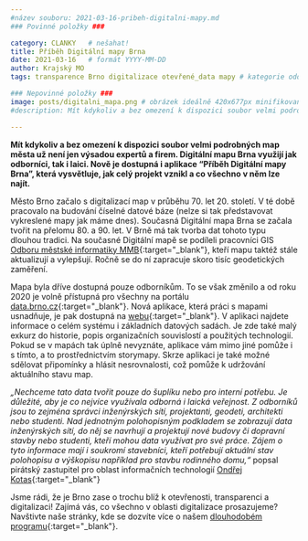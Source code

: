 ```yaml
---
#název souboru: 2021-03-16-pribeh-digitalni-mapy.md
### Povinné položky ###

category: CLANKY   # nešahat!
title: Příběh Digitální mapy Brna
date: 2021-03-16   # formát YYYY-MM-DD
author: Krajský MO
tags: transparence Brno digitalizace otevřené_data mapy # kategorie odděleny mezerami, např. volby zemědělství životní-prostředí piráti (viz https://jihomoravsky.pirati.cz/tags/)

### Nepovinné položky ###
image: posts/digitalni_mapa.png # obrázek ideálně 420x677px minifikovaný přes https://tinypng.com/
#description: Mít kdykoliv a bez omezení k dispozici soubor velmi podrobných map města už není jen výsadou expertů a firem. Digitální mapu Brna využijí jak odborníci, tak i laici. Nově je dostupná i aplikace “Příběh Digitální mapy Brna”, která vysvětluje, jak celý projekt vznikl a co všechno v něm lze najít

---
```

**Mít kdykoliv a bez omezení k dispozici soubor velmi podrobných map města už není jen výsadou expertů a firem. Digitální mapu Brna využijí jak odborníci, tak i laici. Nově je dostupná i aplikace “Příběh Digitální mapy Brna”, která vysvětluje, jak celý projekt vznikl a co všechno v něm lze najít.**

Město Brno začalo s digitalizací map v průběhu 70. let 20. století. V té době pracovalo na budování číselné datové báze (nelze si tak představovat vykreslené mapy jak máme dnes). Současná Digitální mapa Brna se začala tvořit na přelomu 80. a 90. let. V Brně má tak tvorba dat tohoto typu dlouhou tradici. Na současné Digitální mapě se podíleli pracovníci GIS [Odboru městské informatiky MMB](https://www.brno.cz/brno-aktualne/tiskovy-servis/tiskove-zpravy/a/digitalni-mapa-brna-poslouzi-treba-pri-planovani-staveb-od-rodinneho-domu-po-tramvajovou-trat/){:target="_blank"}, kteří mapu taktéž stále aktualizují a vylepšují. Ročně se do ní zapracuje skoro tisíc geodetických zaměření. 

Mapa byla dříve dostupná pouze odborníkům. To se však změnilo a od roku 2020 je volně přístupná pro všechny na portálu [data.brno.cz](https://data.brno.cz/){:target="_blank"}. Nová aplikace, která práci s mapami usnadňuje, je pak dostupná na [webu](https://storymaps.arcgis.com/collections/682ccafd2cf84d739c90b880b861aefc){:target="_blank"}. V aplikaci najdete informace o celém systému i základních datových sadách. Je zde také malý exkurz do historie, popis organizačních souvislostí a použitých technologií. Pokud se v mapách tak úplně nevyznáte, aplikace vám mimo jiné pomůže i s tímto, a to prostřednictvím storymapy. Skrze aplikaci je také možné sdělovat připomínky a hlásit nesrovnalosti, což pomůže k udržování aktuálního stavu map. 

*„Nechceme tato data tvořit pouze do šuplíku nebo pro interní potřebu. Je důležité, aby je co nejvíce využívala odborná i laická veřejnost. Z odborníků jsou to zejména správci inženýrských sítí, projektanti, geodeti, architekti nebo studenti. Nad jednotným polohopisným podkladem se zobrazují data inženýrských sítí, do něj se navrhují a projektují nové budovy či dopravní stavby nebo studenti, kteří mohou data využívat pro své práce. Zájem o tyto informace mají i soukromí stavebníci, kteří potřebují aktuální stav polohopisu a výškopisu například pro stavbu rodinného domu,“* popsal pirátský zastupitel pro oblast informačních technologií [Ondřej Kotas](https://jihomoravsky.pirati.cz/lide/ondrej-kotas/){:target="_blank"}

Jsme rádi, že je Brno zase o trochu blíž k otevřenosti, transparenci a digitalizaci! Zajímá vás, co všechno v oblasti digitalizace prosazujeme? Navštivte naše stránky, kde se dozvíte více o našem [dlouhodobém programu](https://www.pirati.cz/program/dlouhodoby/e-government/){:target="_blank"}.
